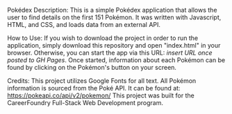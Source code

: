 Pokédex
Description:
This is a simple Pokédex application that allows the user to find details on the first 151 Pokémon. It was written with Javascript, HTML, and CSS, and loads data from an external API.

How to Use:
If you wish to download the project in order to run the application, simply download this repository and open "index.html" in your browser. Otherwise, you can start the app via this URL: *insert URL once posted to GH Pages*. Once started, information about each Pokémon can be found by clicking on the Pokémon's button on your screen.

Credits:
This project utilizes Google Fonts for all text.
All Pokémon information is sourced from the Poké API. It can be found at: https://pokeapi.co/api/v2/pokemon/
This project was built for the CareerFoundry Full-Stack Web Development program.